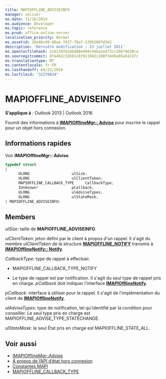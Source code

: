 ```yaml
---
title: MAPIOFFLINE_ADVISEINFO
manager: soliver
ms.date: 11/16/2014
ms.audience: Developer
ms.topic: reference
ms.prod: office-online-server
localization_priority: Normal
ms.assetid: 20a46c69-d6ae-7d17-f8af-12952867d342
description: 'Dernière modification : 23 juillet 2011'
ms.openlocfilehash: 3cb110fdcbbd88e494c44ba2ed73cc26674638ca
ms.sourcegitcommit: 8fe462c32b91c87911942c188f3445e85a54137c
ms.translationtype: MT
ms.contentlocale: fr-FR
ms.lasthandoff: 04/23/2019
ms.locfileid: "32270034"
---
```

# <a name="mapiofflineadviseinfo"></a>MAPIOFFLINE_ADVISEINFO
 
**S’applique à** : Outlook 2013 | Outlook 2016 
  
Fournit des informations à **[IMAPIOfflineMgr:: Advise](imapiofflinemgr-advise.md)** pour inscrire le rappel pour un objet hors connexion. 
  
## <a name="quick-info"></a>Informations rapides

Voir **IMAPIOfflineMgr:: Advise**. 
  
```cpp
typedef struct 
{ 
      ULONG                   ulSize; 
      ULONG                   ulClientToken; 
      MAPIOFFLINE_CALLBACK_TYPE     CallbackType; 
      IUnknown*               pCallback; 
      ULONG                   ulAdviseTypes; 
      ULONG                   ulStateMask; 
} MAPIOFFLINE_ADVISEINFO;
```

## <a name="members"></a>Members

_ulSize_: taille de **MAPIOFFLINE_ADVISEINFO**. 
    
_ulClientToken_: jeton défini par le client à propos d'un rappel. Il s'agit du membre *ulClientToken* de la structure **[MAPIOFFLINE_NOTIFY](mapioffline_notify.md)** transmis à **[IMAPIOfflineNotify:: Notify](imapiofflinenotify-notify.md)**. 
    
_CallbackType_: type de rappel à effectuer.
    
   -  MAPIOFFLINE_CALLBACK_TYPE_NOTIFY 
    
   - Le type de rappel est par notification. Il s'agit du seul type de rappel pris en charge.  *pCallback* doit indiquer l'interface **[IMAPIOfflineNotify](imapiofflinenotifyiunknown.md)**. 
    
_pCallback_: interface à utiliser pour le rappel. Il s'agit de l'implémentation du client de **[IMAPIOfflineNotify](imapiofflinenotifyiunknown.md)**. 
    
_ulAdviseTypes_: type de notification, tel qu'identifié par la condition pour conseiller. Le seul type pris en charge est MAPIOFFLINE_ADVISE_TYPE_STATECHANGE.
    
_ulStateMask_: le seul État pris en charge est MAPIOFFLINE_STATE_ALL.
    
## <a name="see-also"></a>Voir aussi

- [IMAPIOfflineMgr::Advise](imapiofflinemgr-advise.md)
- [À propos de l’API d’état hors connexion](about-the-offline-state-api.md) 
- [Constantes MAPI](mapi-constants.md) 
- [MAPIOFFLINE_CALLBACK_TYPE](mapioffline_callback_type.md)

